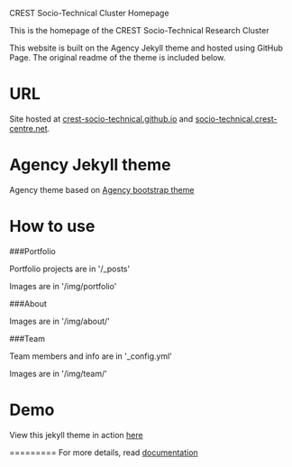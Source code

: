 CREST Socio-Technical Cluster Homepage

This is the homepage of the CREST Socio-Technical Research Cluster

This website is built on the Agency Jekyll theme and hosted using GitHub Page. The original readme of the theme is included below. 

# URL

Site hosted at [crest-socio-technical.github.io](https://crest-socio-technical.github.io) and [socio-technical.crest-centre.net](https://socio-technical.crest-centre.net). 


Agency Jekyll theme
====================

Agency theme based on [Agency bootstrap theme ](https://startbootstrap.com/template-overviews/agency/)

# How to use

###Portfolio 

Portfolio projects are in '/_posts'

Images are in '/img/portfolio'

###About

Images are in '/img/about/'

###Team

Team members and info are in '_config.yml'

Images are in '/img/team/'


# Demo

View this jekyll theme in action [here](https://y7kim.github.io/agency-jekyll-theme)

=========
For more details, read [documentation](http://jekyllrb.com/)
